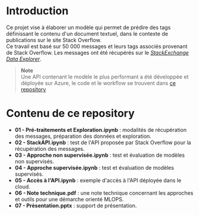 # **Introduction**
Ce projet vise à élaborer un modèle qui permet de prédire des tags définissant le contenu d'un document textuel, dans le contexte de publications sur le site Stack Overflow.<br>
Ce travail est basé sur 50 000 messages et leurs tags associés provenant de Stack Overflow. Les messages ont été récupérés sur le [*StackExchange Data Explorer*](https://data.stackexchange.com/stackoverflow/query/new).

> **Note**<br>
Une API contenant le modèle le plus performant a été développée et déployée sur Azure, le code et le workflow se trouvent dans [ce repository](https://github.com/BiGHeaDMaX/OCR-Projet-5-API)

# **Contenu de ce repository**
- **01 - Pré-traitements et Exploration.ipynb** : modalités de récupération des messages, préparation des données et exploration.
- **02 - StackAPI.ipynb** : test de l'API proposée par Stack Overflow pour la récupération des messages.
- **03 - Approche non supervisée.ipynb** : test et évaluation de modèles non supervisés.
- **04 - Approche supervisée.ipynb** : test et évaluation de modèles supervisés.
- **05 - Accès à l'API.ipynb** : exemple d'accès à l'API déployée dans le cloud.
- **06 - Note technique.pdf** : une note technique concernant les approches et outils pour une démarche orienté MLOPS.
- **07 - Présentation.pptx** : support de présentation.